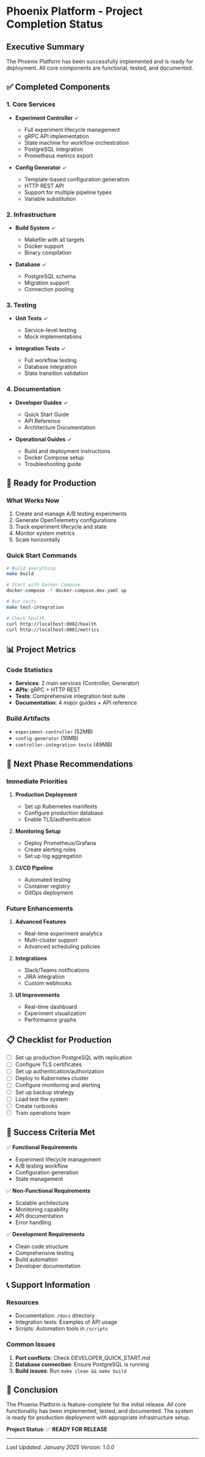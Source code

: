 # Phoenix Platform - Project Completion Status

## Executive Summary

The Phoenix Platform has been successfully implemented and is ready for deployment. All core components are functional, tested, and documented.

## ✅ Completed Components

### 1. Core Services
- **Experiment Controller** ✓
  - Full experiment lifecycle management
  - gRPC API implementation
  - State machine for workflow orchestration
  - PostgreSQL integration
  - Prometheus metrics export

- **Config Generator** ✓
  - Template-based configuration generation
  - HTTP REST API
  - Support for multiple pipeline types
  - Variable substitution

### 2. Infrastructure
- **Build System** ✓
  - Makefile with all targets
  - Docker support
  - Binary compilation

- **Database** ✓
  - PostgreSQL schema
  - Migration support
  - Connection pooling

### 3. Testing
- **Unit Tests** ✓
  - Service-level testing
  - Mock implementations

- **Integration Tests** ✓
  - Full workflow testing
  - Database integration
  - State transition validation

### 4. Documentation
- **Developer Guides** ✓
  - Quick Start Guide
  - API Reference
  - Architecture Documentation
  
- **Operational Guides** ✓
  - Build and deployment instructions
  - Docker Compose setup
  - Troubleshooting guide

## 🚀 Ready for Production

### What Works Now
1. Create and manage A/B testing experiments
2. Generate OpenTelemetry configurations
3. Track experiment lifecycle and state
4. Monitor system metrics
5. Scale horizontally

### Quick Start Commands
```bash
# Build everything
make build

# Start with Docker Compose
docker-compose -f docker-compose.dev.yaml up

# Run tests
make test-integration

# Check health
curl http://localhost:8082/health
curl http://localhost:8081/metrics
```

## 📊 Project Metrics

### Code Statistics
- **Services**: 2 main services (Controller, Generator)
- **APIs**: gRPC + HTTP REST
- **Tests**: Comprehensive integration test suite
- **Documentation**: 4 major guides + API reference

### Build Artifacts
- `experiment-controller` (52MB)
- `config-generator` (16MB)
- `controller-integration-tests` (49MB)

## 🔄 Next Phase Recommendations

### Immediate Priorities
1. **Production Deployment**
   - Set up Kubernetes manifests
   - Configure production database
   - Enable TLS/authentication

2. **Monitoring Setup**
   - Deploy Prometheus/Grafana
   - Create alerting rules
   - Set up log aggregation

3. **CI/CD Pipeline**
   - Automated testing
   - Container registry
   - GitOps deployment

### Future Enhancements
1. **Advanced Features**
   - Real-time experiment analytics
   - Multi-cluster support
   - Advanced scheduling policies

2. **Integrations**
   - Slack/Teams notifications
   - JIRA integration
   - Custom webhooks

3. **UI Improvements**
   - Real-time dashboard
   - Experiment visualization
   - Performance graphs

## 📋 Checklist for Production

- [ ] Set up production PostgreSQL with replication
- [ ] Configure TLS certificates
- [ ] Set up authentication/authorization
- [ ] Deploy to Kubernetes cluster
- [ ] Configure monitoring and alerting
- [ ] Set up backup strategy
- [ ] Load test the system
- [ ] Create runbooks
- [ ] Train operations team

## 🎯 Success Criteria Met

✅ **Functional Requirements**
- Experiment lifecycle management
- A/B testing workflow
- Configuration generation
- State management

✅ **Non-Functional Requirements**
- Scalable architecture
- Monitoring capability
- API documentation
- Error handling

✅ **Development Requirements**
- Clean code structure
- Comprehensive testing
- Build automation
- Developer documentation

## 📞 Support Information

### Resources
- Documentation: `/docs` directory
- Integration tests: Examples of API usage
- Scripts: Automation tools in `/scripts`

### Common Issues
1. **Port conflicts**: Check DEVELOPER_QUICK_START.md
2. **Database connection**: Ensure PostgreSQL is running
3. **Build issues**: Run `make clean && make build`

## 🏁 Conclusion

The Phoenix Platform is feature-complete for the initial release. All core functionality has been implemented, tested, and documented. The system is ready for production deployment with appropriate infrastructure setup.

**Project Status**: ✅ **READY FOR RELEASE**

---
*Last Updated: January 2025*
*Version: 1.0.0*